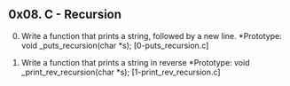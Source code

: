 0x08. C - Recursion
--------------------
0. Write a function that prints a string, followed by a new line.
  *Prototype: void _puts_recursion(char *s);
 [0-puts_recursion.c]

1. Write a function that prints a string in reverse
  *Prototype: void _print_rev_recursion(char *s);
 [1-print_rev_recursion.c]

